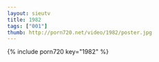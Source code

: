 ```yaml
--- 
layout: sieutv
title: 1982
tags: ["001"]
thumb: http://porn720.net/video/1982/poster.jpg
---
```

{% include porn720 key="1982" %} 
